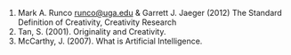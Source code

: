 1. Mark A. Runco [runco@uga.edu](mailto:runco@uga.edu) & Garrett J. Jaeger (2012) The Standard Definition of Creativity, Creativity Research
2. Tan, S. (2001). Originality and Creativity.
3. McCarthy, J. (2007). What is Artificial Intelligence.